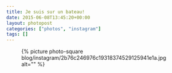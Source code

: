```yaml
---
title: Je suis sur un bateau!
date: 2015-06-08T13:45:20+00:00
layout: photopost
categories: ["photos", "instagram"]
tags: []
---
```


<figure class="photo photo--square">
  {% picture photo-square blog/instagram/2b76c246976c19318374529125941e1a.jpg alt="" %}
</figure>


